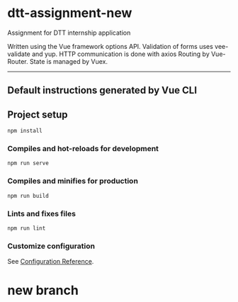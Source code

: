 # dtt-assignment-new
Assignment for DTT internship application

Written using the Vue framework options API.
Validation of forms uses vee-validate and yup.
HTTP communication is done with axios
Routing by Vue-Router.
State is managed by Vuex.


----------------------------
## Default instructions generated by Vue CLI
## Project setup
```
npm install
```

### Compiles and hot-reloads for development
```
npm run serve
```

### Compiles and minifies for production
```
npm run build
```

### Lints and fixes files
```
npm run lint
```

### Customize configuration
See [Configuration Reference](https://cli.vuejs.org/config/).

# new branch
